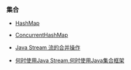 ### 集合

* [HashMap](https://mp.weixin.qq.com/s?__biz=MzI4NjI1OTI4Nw==&mid=2247485513&idx=1&sn=340e879f3197ae9e3d8789a1ad55a76e&chksm=ebdee971dca960676449424d5ae384bc1084a2e93109903e929bd60bc7f30758ebb8ce2edcf2&scene=21#wechat_redirect "面试HashMap看这篇就够了")

* [ConcurrentHashMap](https://my.oschina.net/u/4511602/blog/4722819 "我是这样给阿里面试官吹 ConcurrentHashMap的")



* [Java Stream 流的合并操作](https://mp.weixin.qq.com/s/8oEcPsl8m1T7WPCA2x7drw)

* [何时使用Java Stream,何时使用Java集合框架](https://mp.weixin.qq.com/s/R8ciAu4NDVjZWF2cmkAExw)


